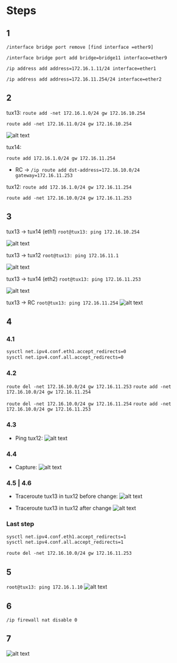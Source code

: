 # Steps

## 1
`/interface bridge port remove [find interface =ether9]`

`/interface bridge port add bridge=bridge11 interface=ether9`

`/ip address add address=172.16.1.11/24 interface=ether1`

`/ip address add address=172.16.11.254/24 interface=ether2`

## 2
tux13:
`route add -net 172.16.1.0/24 gw 172.16.10.254`

`route add -net 172.16.11.0/24 gw 172.16.10.254`

![alt text](images/part2_exp4/##2tux13.jpeg)

tux14:

`route add 172.16.1.0/24 gw 172.16.11.254`

- RC -> `/ip route add dst-address=172.16.10.0/24 gateway=172.16.11.253`

tux12:
`route add 172.16.1.0/24 gw 172.16.11.254`

`route add -net 172.16.10.0/24 gw 172.16.11.253`


## 3
tux13 -> tux14 (eth1)
`root@tux13: ping 172.16.10.254`

![alt text](images/part2_exp4/1314eth1.jpeg)

tux13 -> tux12
`root@tux13: ping 172.16.11.1`

![alt text](images/part2_exp4/1312.jpeg)


tux13 -> tux14 (eth2)
`root@tux13: ping 172.16.11.253`

![alt text](images/part2_exp4/1314eth2.jpeg)

tux13 -> RC
`root@tux13: ping 172.16.11.254`
![alt text](images/part2_exp4/tux13rc.jpeg)


## 4

### 4.1
```bash
sysctl net.ipv4.conf.eth1.accept_redirects=0
sysctl net.ipv4.conf.all.accept_redirects=0 
```
### 4.2
`route del -net 172.16.10.0/24 gw 172.16.11.253`
`route add -net 172.16.10.0/24 gw 172.16.11.254`

`route del -net 172.16.10.0/24 gw 172.16.11.254`
`route add -net 172.16.10.0/24 gw 172.16.11.253`

### 4.3
- Ping tux12:
![alt text](images/part2_exp4/ping12.jpeg)

### 4.4
- Capture:
![alt text](images/part2_exp4/capt12.jpeg)


### 4.5 | 4.6
- Traceroute tux13 in tux12 before change:
![alt text](images/part2_exp4/trace1.jpeg)

- Traceroute tux13 in tux12 after change
![alt text](images/part2_exp4/trace2.jpeg)

### Last step
```bash
sysctl net.ipv4.conf.eth1.accept_redirects=1
sysctl net.ipv4.conf.all.accept_redirects=1
```
`route del -net 172.16.10.0/24 gw 172.16.11.253`



## 5
`root@tux13: ping 172.16.1.10`
![alt text](images/part2_exp4/5.jpeg)

## 6
`/ip firewall nat disable 0`


## 7
![alt text](images/part2_exp4/7.jpeg)
